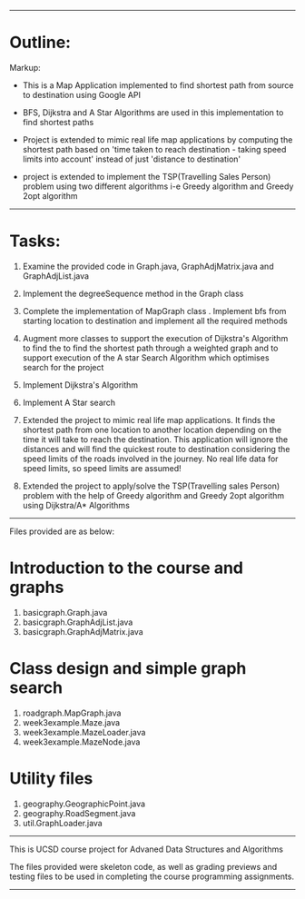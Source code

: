 





-----------------------------------------------------------------------------

Outline:
==========
Markup:
* This is a Map Application implemented to find shortest path from source to destination using Google API

* BFS, Dijkstra and A Star Algorithms are used in this implementation to find shortest paths

* Project is extended to mimic real life map applications by computing the 
shortest path based on 'time taken to reach destination - taking speed limits into account' instead of just 'distance to destination'

* project is extended to implement the TSP(Travelling Sales Person) problem using two different algorithms i-e Greedy algorithm and Greedy 2opt algorithm

-----------------------------------------------------------------------------


Tasks:
=============
1. Examine the provided code in Graph.java, GraphAdjMatrix.java and GraphAdjList.java

2. Implement the degreeSequence method in the Graph class

3. Complete the implementation of MapGraph class
    . Implement bfs from starting location to destination and implement all 
      the required methods
      
4. Augment more classes to support the execution of Dijkstra's Algorithm to find the 
    to find the shortest path through a weighted graph and to support execution of the
    A star Search Algorithm which optimises search for the project
    
5. Implement Dijkstra's Algorithm

6. Implement A Star search

7. Extended the project to mimic real life map applications. It finds the shortest path 
    from one location to another location depending on the time it will take to reach the 
    destination. This application will ignore the distances and will find the quickest 
    route to destination considering the speed limits of the roads involved in the journey.
    No real life data for speed limits, so speed limits are assumed!

8. Extended the project to apply/solve the TSP(Travelling sales Person) problem with the help 
    of Greedy algorithm and Greedy 2opt algorithm using Dijkstra/A* Algorithms

----------------------------------------------------------------------------------


Files provided are as below:

Introduction to the course and graphs
==============================================
1. basicgraph.Graph.java
2. basicgraph.GraphAdjList.java
3. basicgraph.GraphAdjMatrix.java

Class design and simple graph search
==================================================
1. roadgraph.MapGraph.java
2. week3example.Maze.java
3. week3example.MazeLoader.java
4. week3example.MazeNode.java

Utility files
=============
1. geography.GeographicPoint.java
2. geography.RoadSegment.java
3. util.GraphLoader.java

--------------------------------------------------------------------------------

This is UCSD course project for Advaned Data Structures and Algorithms

The files provided were skeleton code, as well as grading previews and 
testing files to be used in completing the course programming 
assignments.

----------------------------------------------------------------------------------
